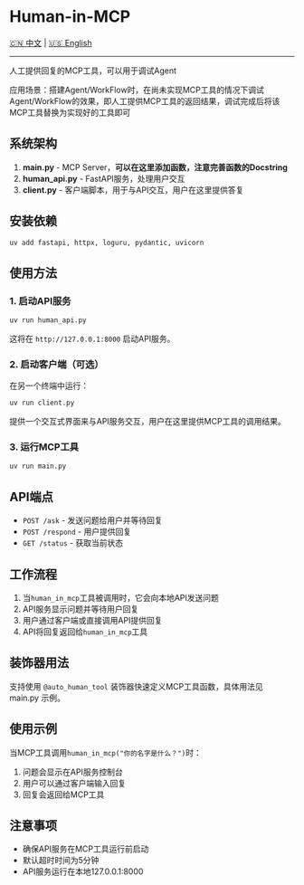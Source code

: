 # Human-in-MCP

[🇨🇳 中文](README.md) | [🇺🇸 English](README_en.md) 

---

人工提供回复的MCP工具，可以用于调试Agent

应用场景：搭建Agent/WorkFlow时，在尚未实现MCP工具的情况下调试Agent/WorkFlow的效果，即人工提供MCP工具的返回结果，调试完成后将该MCP工具替换为实现好的工具即可


## 系统架构

1. **main.py** - MCP Server，**可以在这里添加函数，注意完善函数的Docstring**
2. **human_api.py** - FastAPI服务，处理用户交互
3. **client.py** - 客户端脚本，用于与API交互，用户在这里提供答复

## 安装依赖

```bash
uv add fastapi, httpx, loguru, pydantic, uvicorn
```

## 使用方法

### 1. 启动API服务

```bash
uv run human_api.py
```

这将在 `http://127.0.0.1:8000` 启动API服务。

### 2. 启动客户端（可选）

在另一个终端中运行：

```bash
uv run client.py
```

提供一个交互式界面来与API服务交互，用户在这里提供MCP工具的调用结果。

### 3. 运行MCP工具

```bash
uv run main.py
```

## API端点

- `POST /ask` - 发送问题给用户并等待回复
- `POST /respond` - 用户提供回复
- `GET /status` - 获取当前状态

## 工作流程

1. 当`human_in_mcp`工具被调用时，它会向本地API发送问题
2. API服务显示问题并等待用户回复
3. 用户通过客户端或直接调用API提供回复
4. API将回复返回给`human_in_mcp`工具

## 装饰器用法

支持使用 `@auto_human_tool` 装饰器快速定义MCP工具函数，具体用法见 main.py 示例。

## 使用示例

当MCP工具调用`human_in_mcp("你的名字是什么？")`时：

1. 问题会显示在API服务控制台
2. 用户可以通过客户端输入回复
3. 回复会返回给MCP工具

## 注意事项

- 确保API服务在MCP工具运行前启动
- 默认超时时间为5分钟
- API服务运行在本地127.0.0.1:8000
